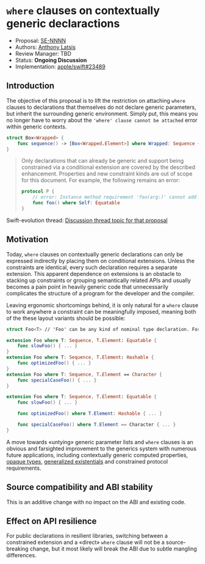 # `where` clauses on contextually generic declaractions

* Proposal: [SE-NNNN](NNNN-filename.md)
* Authors: [Anthony Latsis](https://github.com/AnthonyLatsis)
* Review Manager: TBD
* Status: **Ongoing Discussion**
* Implementation: [apple/swift#23489](https://github.com/apple/swift/pull/23489)

## Introduction

The objective of this proposal is to lift the restriction on attaching `where` clauses to declarations that themselves
do not declare generic parameters, but inherit the surrounding generic environment. Simply put, this means you no longer have
to worry about the `'where' clause cannot be attached` error within generic contexts.

```swift
struct Box<Wrapped> {
    func sequence() -> [Box<Wrapped.Element>] where Wrapped: Sequence { ... }
}

```

> Only declarations that can already be generic and support being constrained via a conditional
> extension are covered by the described enhancement. Properties and new constraint kinds are out
> of scope for this document. For example, the following remains an error:
> ```swift
> protocol P {
>     // error: Instance method requirement 'foo(arg:)' cannot add constraint 'Self: Equatable' on 'Self'
>     func foo() where Self: Equatable  
> }
> 

Swift-evolution thread: [Discussion thread topic for that proposal](https://forums.swift.org/)

## Motivation

Today, `where` clauses on contextually generic declarations can only be expressed indirectly by placing them on conditional
extensions. Unless the constraints are identical, every such declaration requires a separate extension. This apparent
dependence on extensions is an obstacle to stacking up constraints or grouping semantically related APIs and usually
becomes a pain point in heavily generic code that unnecessarily complicates the structure of a program for the developer
and the compiler.

Leaving ergonomic shortcomings behind, it is only natural for a `where` clause to work anywhere a constraint can be
meaningfully imposed, meaning both of the these layout variants should be possible:
```swift
struct Foo<T> // 'Foo' can be any kind of nominal type declaration. For a protocol, 'T' would be an associatedtype. 

extension Foo where T: Sequence, T.Element: Equatable {
    func slowFoo() { ... }
}
extension Foo where T: Sequence, T.Element: Hashable {
    func optimizedFoo() { ... }
}
extension Foo where T: Sequence, T.Element == Character {
    func specialCaseFoo() { ... }
}

extension Foo where T: Sequence, T.Element: Equatable {
    func slowFoo() { ... }

    func optimizedFoo() where T.Element: Hashable { ... }

    func specialCaseFoo() where T.Element == Character { ... }
}
```
A move towards «untying» generic parameter lists and `where` clauses is an obvious and farsighted improvement to the generics
system with numerous future applications, including contextually generic computed properties, [opaque types](https://github.com/apple/swift-evolution/blob/master/proposals/0244-opaque-result-types.md), [generalized
existentials](https://github.com/apple/swift/blob/master/docs/GenericsManifesto.md#generalized-existentials) and constrained protocol requirements. 

## Source compatibility and ABI stability

This is an additive change with no impact on the ABI and existing code.

## Effect on API resilience

For public declarations in resilient libraries, switching between a constrained extension and a «direct» `where` clause
will not be a source-breaking change, but it most likely will break the ABI due to subtle mangling differences.
